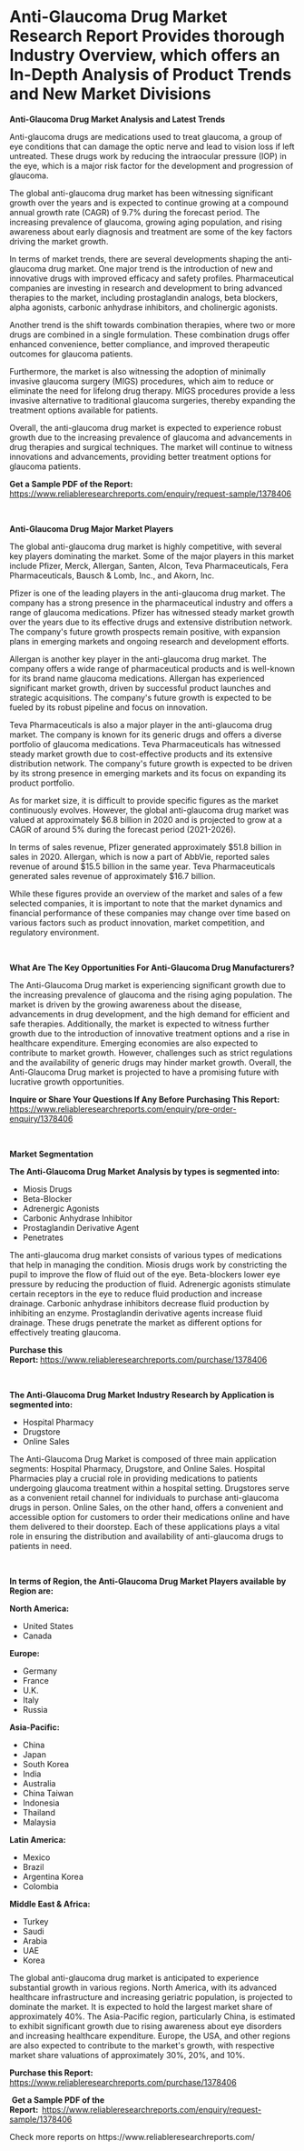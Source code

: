 <p><h1>Anti-Glaucoma Drug Market Research Report Provides thorough Industry Overview, which offers an In-Depth Analysis of Product Trends and New Market Divisions</h1></p><p><strong>Anti-Glaucoma Drug Market Analysis and Latest Trends</strong></p>
<p><p>Anti-glaucoma drugs are medications used to treat glaucoma, a group of eye conditions that can damage the optic nerve and lead to vision loss if left untreated. These drugs work by reducing the intraocular pressure (IOP) in the eye, which is a major risk factor for the development and progression of glaucoma.</p><p>The global anti-glaucoma drug market has been witnessing significant growth over the years and is expected to continue growing at a compound annual growth rate (CAGR) of 9.7% during the forecast period. The increasing prevalence of glaucoma, growing aging population, and rising awareness about early diagnosis and treatment are some of the key factors driving the market growth.</p><p>In terms of market trends, there are several developments shaping the anti-glaucoma drug market. One major trend is the introduction of new and innovative drugs with improved efficacy and safety profiles. Pharmaceutical companies are investing in research and development to bring advanced therapies to the market, including prostaglandin analogs, beta blockers, alpha agonists, carbonic anhydrase inhibitors, and cholinergic agonists.</p><p>Another trend is the shift towards combination therapies, where two or more drugs are combined in a single formulation. These combination drugs offer enhanced convenience, better compliance, and improved therapeutic outcomes for glaucoma patients.</p><p>Furthermore, the market is also witnessing the adoption of minimally invasive glaucoma surgery (MIGS) procedures, which aim to reduce or eliminate the need for lifelong drug therapy. MIGS procedures provide a less invasive alternative to traditional glaucoma surgeries, thereby expanding the treatment options available for patients.</p><p>Overall, the anti-glaucoma drug market is expected to experience robust growth due to the increasing prevalence of glaucoma and advancements in drug therapies and surgical techniques. The market will continue to witness innovations and advancements, providing better treatment options for glaucoma patients.</p></p>
<p><strong>Get a Sample PDF of the Report:&nbsp;</strong> <a href="https://www.reliableresearchreports.com/enquiry/request-sample/1378406">https://www.reliableresearchreports.com/enquiry/request-sample/1378406</a></p>
<p>&nbsp;</p>
<p><strong>Anti-Glaucoma Drug Major Market Players</strong></p>
<p><p>The global anti-glaucoma drug market is highly competitive, with several key players dominating the market. Some of the major players in this market include Pfizer, Merck, Allergan, Santen, Alcon, Teva Pharmaceuticals, Fera Pharmaceuticals, Bausch & Lomb, Inc., and Akorn, Inc.</p><p>Pfizer is one of the leading players in the anti-glaucoma drug market. The company has a strong presence in the pharmaceutical industry and offers a range of glaucoma medications. Pfizer has witnessed steady market growth over the years due to its effective drugs and extensive distribution network. The company's future growth prospects remain positive, with expansion plans in emerging markets and ongoing research and development efforts.</p><p>Allergan is another key player in the anti-glaucoma drug market. The company offers a wide range of pharmaceutical products and is well-known for its brand name glaucoma medications. Allergan has experienced significant market growth, driven by successful product launches and strategic acquisitions. The company's future growth is expected to be fueled by its robust pipeline and focus on innovation.</p><p>Teva Pharmaceuticals is also a major player in the anti-glaucoma drug market. The company is known for its generic drugs and offers a diverse portfolio of glaucoma medications. Teva Pharmaceuticals has witnessed steady market growth due to cost-effective products and its extensive distribution network. The company's future growth is expected to be driven by its strong presence in emerging markets and its focus on expanding its product portfolio.</p><p>As for market size, it is difficult to provide specific figures as the market continuously evolves. However, the global anti-glaucoma drug market was valued at approximately $6.8 billion in 2020 and is projected to grow at a CAGR of around 5% during the forecast period (2021-2026).</p><p>In terms of sales revenue, Pfizer generated approximately $51.8 billion in sales in 2020. Allergan, which is now a part of AbbVie, reported sales revenue of around $15.5 billion in the same year. Teva Pharmaceuticals generated sales revenue of approximately $16.7 billion.</p><p>While these figures provide an overview of the market and sales of a few selected companies, it is important to note that the market dynamics and financial performance of these companies may change over time based on various factors such as product innovation, market competition, and regulatory environment.</p></p>
<p>&nbsp;</p>
<p><strong>What Are The Key Opportunities For Anti-Glaucoma Drug Manufacturers?</strong></p>
<p><p>The Anti-Glaucoma Drug market is experiencing significant growth due to the increasing prevalence of glaucoma and the rising aging population. The market is driven by the growing awareness about the disease, advancements in drug development, and the high demand for efficient and safe therapies. Additionally, the market is expected to witness further growth due to the introduction of innovative treatment options and a rise in healthcare expenditure. Emerging economies are also expected to contribute to market growth. However, challenges such as strict regulations and the availability of generic drugs may hinder market growth. Overall, the Anti-Glaucoma Drug market is projected to have a promising future with lucrative growth opportunities.</p></p>
<p><strong>Inquire or Share Your Questions If Any Before Purchasing This Report:</strong> <a href="https://www.reliableresearchreports.com/enquiry/pre-order-enquiry/1378406">https://www.reliableresearchreports.com/enquiry/pre-order-enquiry/1378406</a></p>
<p>&nbsp;</p>
<p><strong>Market Segmentation</strong></p>
<p><strong>The Anti-Glaucoma Drug Market Analysis by types is segmented into:</strong></p>
<p><ul><li>Miosis Drugs</li><li>Beta-Blocker</li><li>Adrenergic Agonists</li><li>Carbonic Anhydrase Inhibitor</li><li>Prostaglandin Derivative Agent</li><li>Penetrates</li></ul></p>
<p><p>The anti-glaucoma drug market consists of various types of medications that help in managing the condition. Miosis drugs work by constricting the pupil to improve the flow of fluid out of the eye. Beta-blockers lower eye pressure by reducing the production of fluid. Adrenergic agonists stimulate certain receptors in the eye to reduce fluid production and increase drainage. Carbonic anhydrase inhibitors decrease fluid production by inhibiting an enzyme. Prostaglandin derivative agents increase fluid drainage. These drugs penetrate the market as different options for effectively treating glaucoma.</p></p>
<p><strong>Purchase this Report:&nbsp;</strong><a href="https://www.reliableresearchreports.com/purchase/1378406">https://www.reliableresearchreports.com/purchase/1378406</a></p>
<p>&nbsp;</p>
<p><strong>The Anti-Glaucoma Drug Market Industry Research by Application is segmented into:</strong></p>
<p><ul><li>Hospital Pharmacy</li><li>Drugstore</li><li>Online Sales</li></ul></p>
<p><p>The Anti-Glaucoma Drug Market is composed of three main application segments: Hospital Pharmacy, Drugstore, and Online Sales. Hospital Pharmacies play a crucial role in providing medications to patients undergoing glaucoma treatment within a hospital setting. Drugstores serve as a convenient retail channel for individuals to purchase anti-glaucoma drugs in person. Online Sales, on the other hand, offers a convenient and accessible option for customers to order their medications online and have them delivered to their doorstep. Each of these applications plays a vital role in ensuring the distribution and availability of anti-glaucoma drugs to patients in need.</p></p>
<p>&nbsp;</p>
<p><strong>In terms of Region, the Anti-Glaucoma Drug Market Players available by Region are:</strong></p>
<p>
    <p> <strong> North America: </strong>
        <ul>
            <li>United States</li>
            <li>Canada</li>
        </ul>
        </p> 
    <p> <strong> Europe: </strong>
        <ul>
            <li>Germany</li>
            <li>France</li>
            <li>U.K.</li>
            <li>Italy</li>
            <li>Russia</li>
        </ul>
        </p> 
    <p> <strong> Asia-Pacific: </strong>
        <ul>
            <li>China</li>
            <li>Japan</li>
            <li>South Korea</li>
            <li>India</li>
            <li>Australia</li>
            <li>China Taiwan</li>
            <li>Indonesia</li>
            <li>Thailand</li>
            <li>Malaysia</li>
        </ul>
        </p> 
    <p> <strong> Latin America: </strong>
        <ul>
            <li>Mexico</li>
            <li>Brazil</li>
            <li>Argentina Korea</li>
            <li>Colombia</li>
        </ul>
        </p> 
    <p> <strong> Middle East & Africa: </strong>
        <ul>
            <li>Turkey</li>
            <li>Saudi</li>
            <li>Arabia</li>
            <li>UAE</li>
            <li>Korea</li>
        </ul>
    </p>
    </p>
<p><p>The global anti-glaucoma drug market is anticipated to experience substantial growth in various regions. North America, with its advanced healthcare infrastructure and increasing geriatric population, is projected to dominate the market. It is expected to hold the largest market share of approximately 40%. The Asia-Pacific region, particularly China, is estimated to exhibit significant growth due to rising awareness about eye disorders and increasing healthcare expenditure. Europe, the USA, and other regions are also expected to contribute to the market's growth, with respective market share valuations of approximately 30%, 20%, and 10%.</p></p>
<p><strong>Purchase this Report: </strong><a href="https://www.reliableresearchreports.com/purchase/1378406">https://www.reliableresearchreports.com/purchase/1378406</a></p>
<p>&nbsp;<strong>Get a Sample PDF of the Report:&nbsp;&nbsp;</strong><a href="https://www.reliableresearchreports.com/enquiry/request-sample/1378406">https://www.reliableresearchreports.com/enquiry/request-sample/1378406</a></p>
<p><strong></strong></p>
<p>Check more reports on https://www.reliableresearchreports.com/</p>